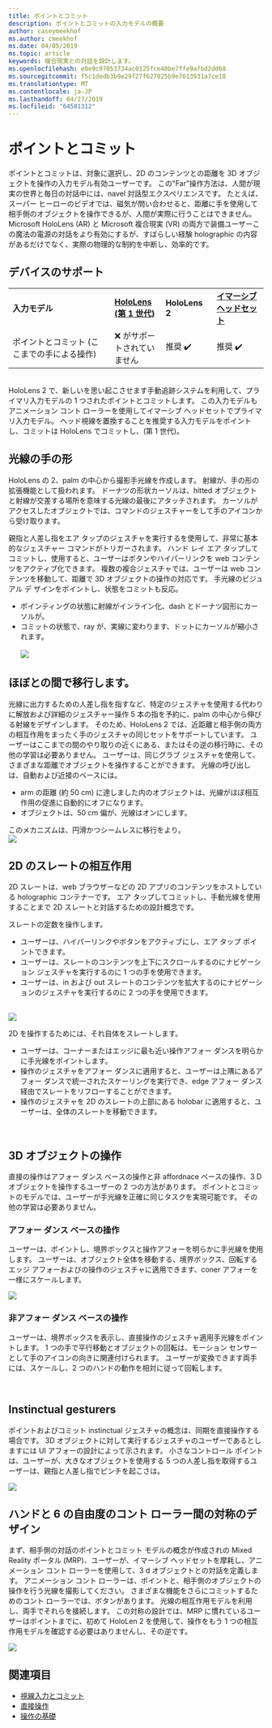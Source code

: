 ```yaml
---
title: ポイントとコミット
description: ポイントとコミットの入力モデルの概要
author: caseymeekhof
ms.author: cmeekhof
ms.date: 04/05/2019
ms.topic: article
keywords: 複合現実との対話を設計します。
ms.openlocfilehash: e0e9c97053734ac0125fce40be7ffe9afbd2dd68
ms.sourcegitcommit: f5c1dedb3b9e29f27f627025b9e7613931a7ce18
ms.translationtype: MT
ms.contentlocale: ja-JP
ms.lasthandoff: 04/27/2019
ms.locfileid: "64581312"
---
```

# <a name="point-and-commit"></a>ポイントとコミット
ポイントとコミットは、対象に選択し、2D のコンテンツとの距離を 3D オブジェクトを操作の入力モデル有効ユーザーです。 この"Far"操作方法は、人間が現実の世界と毎日の対話中には、navel 対話型エクスペリエンスです。 たとえば、スーパー ヒーローのビデオでは、磁気が問い合わせると、距離に手を使用して相手側のオブジェクトを操作できるが、人間が実際に行うことはできません。 Microsoft HoloLens (AR) と Microsoft 複合現実 (VR) の両方で装備ユーザーこの魔法の電源の対話をより有効にするが、すばらしい経験 holographic の内容があるだけでなく、実際の物理的な制約を中断し、効率的です。

## <a name="device-support"></a>デバイスのサポート
<table>
    <colgroup>
    <col width="40%" />
    <col width="20%" />
    <col width="20%" />
    <col width="20%" />
    </colgroup>
    <tr>
        <td><strong>入力モデル</strong></td>
        <td><a href="hololens-hardware-details.md"><strong>HoloLens (第 1 世代)</strong></a></td>
        <td><strong>HoloLens 2</strong></td>
        <td><a href="immersive-headset-hardware-details.md"><strong>イマーシブ ヘッドセット</strong></a></td>
    </tr>
     <tr>
        <td>ポイントとコミット (ここまでの手による操作)</td>
        <td>❌ がサポートされていません</td>
        <td>推奨 ✔️</td>
        <td>推奨 ✔️</td>
    </tr>
</table>
<br>
HoloLens 2 で、新しいを思い起こさせます手動追跡システムを利用して、プライマリ入力モデルの 1 つされたポイントとコミットします。 この入力モデルもアニメーション コント ローラーを使用してイマーシブ ヘッドセットでプライマリ入力モデル。 ヘッド視線を置換することを推奨する入力モデルをポイントし、コミットは HoloLens でコミットし、(第 1 世代)。 

## <a name="hand-rays"></a>光線の手の形
HoloLens の 2、palm の中心から撮影手光線を作成します。 射線が、手の形の拡張機能として扱われます。 ドーナツの形状カーソルは、hitted オブジェクトと射線が交差する場所を意味する光線の最後にアタッチされます。 カーソルがアクセスしたオブジェクトでは、コマンドのジェスチャーをして手のアイコンから受け取ります。 

親指と人差し指をエア タップのジェスチャを実行するを使用して、非常に基本的なジェスチャー コマンドがトリガーされます。 ハンド レイ エア タップしてコミットし、使用すると、ユーザーはボタンやハイパーリンクを web コンテンツをアクティブ化できます。 複数の複合ジェスチャでは、ユーザーは web コンテンツを移動して、距離で 3D オブジェクトの操作の対応です。 手光線のビジュアル デ ザインをポイントし、状態をコミットも反応。 <br>
* ポインティングの状態に射線がインライン化、dash とドーナツ図形にカーソルが。
* コミットの状態で、ray が、実線に変わります、ドットにカーソルが縮小されます。<br><br>
![](images/Hand-Rays-720px.jpg)<br>

## <a name="transition-between-near-and-far"></a>ほぼとの間で移行します。
光線に出力するための人差し指を指すなど、特定のジェスチャを使用する代わりに解放および詳細のジェスチャー操作 5 本の指を予約に、palm の中心から伸びる射線をデザインします。 そのため、HoloLens 2 では、近距離と相手側の両方の相互作用をまったく手のジェスチャの同じセットをサポートしています。 ユーザーはここまでの間のやり取りの近くにある、またはその逆の移行時に、その他の学習は必要ありません。 ユーザーは、同じグラブ ジェスチャを使用して、さまざまな距離でオブジェクトを操作することができます。 光線の呼び出しは、自動および近接のベースには。 <br>
* arm の距離 (約 50 cm) に達しました内のオブジェクトは、光線がほぼ相互作用の促進に自動的にオフになります。 
* オブジェクトは、50 cm 偏が、光線はオンにします。

このメカニズムは、円滑かつシームレスに移行をより。<br>
![](images/Transition-Between-Near-And-Far-720px.jpg)<br>

## <a name="2d-slate-interaction"></a>2D のスレートの相互作用
2D スレートは、web ブラウザーなどの 2D アプリのコンテンツをホストしている holographic コンテナーです。 エア タップしてコミットし、手動光線を使用することまで 2D スレートと対話するための設計概念です。<br>

スレートの定数を操作します。<br>

* ユーザーは、ハイパーリンクやボタンをアクティブにし、エア タップ ポイントできます。 
* ユーザーは、スレートのコンテンツを上下にスクロールするのにナビゲーション ジェスチャを実行するのに 1 つの手を使用できます。 
* ユーザーは、in および out スレートのコンテンツを拡大するのにナビゲーションのジェスチャを実行するのに 2 つの手を使用できます。<br><br>

![](images/2D-Slate-Interaction-Far-720px.jpg)<br>

2D を操作するためには、それ自体をスレートします。<br>

* ユーザーは、コーナーまたはエッジに最も近い操作アフォー ダンスを明らかに手光線をポイントします。 
* 操作のジェスチャをアフォー ダンスに適用すると、ユーザーは上隅にあるアフォー ダンスで統一されたスケーリングを実行でき、edge アフォー ダンス経由でスレートをリフローすることができます。 
* 操作のジェスチャを 2D のスレートの上部にある holobar に適用すると、ユーザーは、全体のスレートを移動できます。<br>

<br>

## <a name="3d-object-manipulation"></a>3D オブジェクトの操作
直接の操作はアフォー ダンス ベースの操作と非 affordnace ベースの操作、3 D オブジェクトを操作するユーザーの 2 つの方法があります。 ポイントとコミットのモデルでは、ユーザーが手光線を正確に同じタスクを実現可能です。 その他の学習は必要ありません。<br>

### <a name="affordance-based-manipulation"></a>アフォー ダンス ベースの操作
ユーザーは、ポイントし、境界ボックスと操作アフォーを明らかに手光線を使用します。 ユーザーは、オブジェクト全体を移動する、境界ボックス、回転するエッジ アフォーおよびの操作のジェスチャに適用できます、coner アフォーを一様にスケールします。 <br>

![](images/3D-Object-Manipulation-Far-720px.jpg) <br>


### <a name="non-affordance-based-manipulation"></a>非アフォー ダンス ベースの操作
ユーザーは、境界ボックスを表示し、直接操作のジェスチャ適用手光線をポイントします。 1 つの手で平行移動とオブジェクトの回転は、モーション センサーとして手のアイコンの向きに関連付けられます。 ユーザーが変換できます両手には、スケールし、2 つのハンドの動作を相対に従って回転します。<br>

<br>

## <a name="instinctual-gesturers"></a>Instinctual gesturers
ポイントおよびコミット instinctual ジェスチャの概念は、同期を直接操作する場合です。 3D オブジェクトに対して実行するジェスチャのユーザーであるとしますには UI アフォーの設計によって示されます。 小さなコントロール ポイントは、ユーザーが、大きなオブジェクトを使用する 5 つの人差し指を取得するユーザーは、親指と人差し指でピンチを起こさは。

![](images/Instinctual-Gestures-Far-720px.jpg)<br>

## <a name="symmetric-design-between-hands-and-6-dof-controller"></a>ハンドと 6 の自由度のコント ローラー間の対称のデザイン 
まず、相手側の対話のポイントとコミット モデルの概念が作成されの Mixed Reality ポータル (MRP)、ユーザーが、イマーシブ ヘッドセットを摩耗し、アニメーション コント ローラーを使用して、3 d オブジェクトとの対話を定義します。 アニメーション コント ローラーは、ポイントと、相手側のオブジェクトの操作を行う光線を撮影してください。 さまざまな機能をさらにコミットするためのコント ローラーでは、ボタンがあります。 光線の相互作用モデルを利用し、両手でそれらを接続します。 この対称の設計では、MRP に慣れているユーザーはポイントまでに、初めて HoloLen 2 を使用して、操作をもう 1 つの相互作用モデルを確認する必要はありませんし、その逆です。    

![](images/Symmetric-Design-For-Rays-720px.jpg)<br>


## <a name="see-also"></a>関連項目
* [視線入力とコミット](gaze-and-commit.md)
* [直接操作](direct-manipulation.md)
* [操作の基礎](interaction-fundamentals.md)

